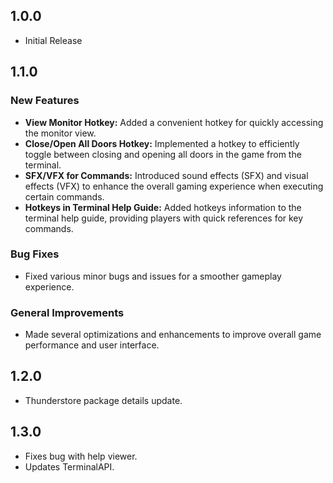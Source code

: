## 1.0.0

- Initial Release

## 1.1.0

### New Features

- **View Monitor Hotkey:** Added a convenient hotkey for quickly accessing the monitor view.
- **Close/Open All Doors Hotkey:** Implemented a hotkey to efficiently toggle between closing and opening all doors in the game from the terminal.
- **SFX/VFX for Commands:** Introduced sound effects (SFX) and visual effects (VFX) to enhance the overall gaming experience when executing certain commands.
- **Hotkeys in Terminal Help Guide:** Added hotkeys information to the terminal help guide, providing players with quick references for key commands.

### Bug Fixes

- Fixed various minor bugs and issues for a smoother gameplay experience.

### General Improvements

- Made several optimizations and enhancements to improve overall game performance and user interface.

## 1.2.0

- Thunderstore package details update.

## 1.3.0

- Fixes bug with help viewer.
- Updates TerminalAPI.